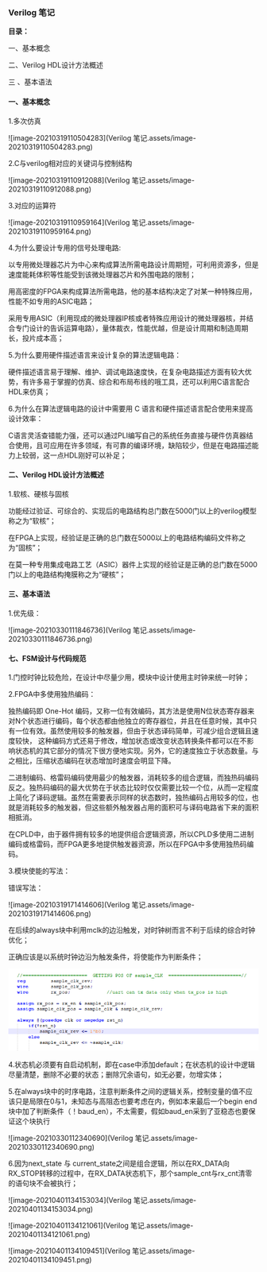 ### Verilog 笔记



**目录：**

一、基本概念

二、Verilog HDL设计方法概述

三 、基本语法







#### 一、基本概念

1.多次仿真

![image-20210319110504283](Verilog 笔记.assets/image-20210319110504283.png)

2.C与verilog相对应的关键词与控制结构

![image-20210319110912088](Verilog 笔记.assets/image-20210319110912088.png)

3.对应的运算符

![image-20210319110959164](Verilog 笔记.assets/image-20210319110959164.png)

4.为什么要设计专用的信号处理电路:

以专用微处理器芯片为中心来构成算法所需电路设计周期短，可利用资源多，但是速度能耗体积等性能受到该微处理器芯片和外围电路的限制；

用高密度的FPGA来构成算法所需电路，他的基本结构决定了对某一种特殊应用，性能不如专用的ASIC电路；

采用专用ASIC（利用现成的微处理器IP核或者特殊应用设计的微处理器核，并结合专门设计的告诉运算电路），量体裁衣，性能优越，但是设计周期和制造周期长，投片成本高；

5.为什么要用硬件描述语言来设计复杂的算法逻辑电路：

硬件描述语言易于理解、维护、调试电路速度快，在复杂电路描述方面有较大优势，有许多易于掌握的仿真、综合和布局布线的哦工具，还可以利用C语言配合HDL来仿真；

6.为什么在算法逻辑电路的设计中需要用 C 语言和硬件描述语言配合使用来提高设计效率：

C语言灵活查错能力强，还可以通过PLI编写自己的系统任务直接与硬件仿真器结合使用，且可应用在许多领域，有可靠的编译环境，缺陷较少，但是在电路描述能力上较弱，这一点HDL刚好可以补足；



#### 二、Verilog HDL设计方法概述

1.软核、硬核与固核

功能经过验证、可综合的、实现后的电路结构总门数在5000门以上的verilog模型称之为“软核”；

在FPGA上实现，经验证是正确的总门数在5000以上的电路结构编码文件称之为“固核”；

在莫一种专用集成电路工艺（ASIC）器件上实现的经验证是正确的总门数在5000门以上的电路结构掩膜称之为“硬核”；



#### 三、基本语法

1.优先级：

![image-20210330111846736](Verilog 笔记.assets/image-20210330111846736.png)





#### 七、FSM设计与代码规范

1.门控时钟比较危险，在设计中尽量少用，模块中设计使用主时钟来统一时钟；

2.FPGA中多使用独热编码：

独热编码即 One-Hot 编码，又称一位有效编码，其方法是使用N位状态寄存器来对N个状态进行编码，每个状态都由他独立的寄存器位，并且在任意时候，其中只有一位有效。虽然使用较多的触发器，但由于状态译码简单，可减少组合逻辑且速度较快， 这种编码方式还易于修改，增加状态或改变状态转换条件都可以在不影响状态机的其它部分的情况下很方便地实现。另外，它的速度独立于状态数量。与之相比，压缩状态编码在状态增加时速度会明显下降。

二进制编码、格雷码编码使用最少的触发器，消耗较多的组合逻辑，而独热码编码反之。独热码编码的最大优势在于状态比较时仅仅需要比较一个位，从而一定程度上简化了译码逻辑。虽然在需要表示同样的状态数时，独热编码占用较多的位，也就是消耗较多的触发器，但这些额外触发器占用的面积可与译码电路省下来的面积相抵消。

在CPLD中，由于器件拥有较多的地提供组合逻辑资源，所以CPLD多使用二进制编码或格雷码，而FPGA更多地提供触发器资源，所以在FPGA中多使用独热码编码。

3.模块使能的写法：

错误写法：

![image-20210319171414606](Verilog 笔记.assets/image-20210319171414606.png)

在后续的always块中利用mclk的边沿触发，对时钟树而言不利于后续的综合时钟优化；

正确应该是以系统时钟边沿为触发条件，将使能作为判断条件；

<img src="Verilog 笔记.assets/image-20210323100756527.png" alt="image-20210323100756527" style="zoom: 80%;" />

4.状态机必须要有自启动机制，即在case中添加default；在状态机的设计中逻辑尽量清楚，删除不必要的状态；删除冗余语句，如无必要，勿增实体；

5.在always块中的时序电路，注意判断条件之间的逻辑关系，控制变量的值不应该只是局限在0与1，未知态与高阻态也要考虑在内，例如本来最后一个begin end块中加了判断条件（！baud_en），不太需要，假如baud_en采到了亚稳态也要保证这个块执行

![image-20210330112340690](Verilog 笔记.assets/image-20210330112340690.png)



6.因为next_state 与 current_state之间是组合逻辑，所以在RX_DATA向RX_STOP转移的过程中，在RX_DATA状态机下，那个sample_cnt与rx_cnt清零的语句块不会被执行；

![image-20210401134153034](Verilog 笔记.assets/image-20210401134153034.png)

![image-20210401134121061](Verilog 笔记.assets/image-20210401134121061.png)

![image-20210401134109451](Verilog 笔记.assets/image-20210401134109451.png)
